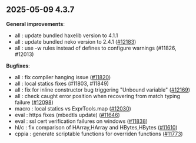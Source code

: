 
## 2025-05-09 4.3.7

__General improvements__:

* all : update bundled haxelib version to 4.1.1
* all : update bundled neko version to 2.4.1 ([#12183](https://github.com/HaxeFoundation/haxe/issues/12183))
* all : use -w rules instead of defines to configure warnings (#11826, #12013)

__Bugfixes__:

* all : fix compiler hanging issue ([#11820](https://github.com/HaxeFoundation/haxe/issues/11820))
* all : local statics fixes (#11803, #11849)
* all : fix for inline constructor bug triggering "Unbound variable" ([#12169](https://github.com/HaxeFoundation/haxe/issues/12169))
* all : check caught error position when recovering from match typing failure ([#12098](https://github.com/HaxeFoundation/haxe/issues/12098))
* macro : local statics vs ExprTools.map ([#12030](https://github.com/HaxeFoundation/haxe/issues/12030))
* eval : https fixes (mbedtls update) ([#11646](https://github.com/HaxeFoundation/haxe/issues/11646))
* eval : ssl cert verification failures on windows ([#11838](https://github.com/HaxeFoundation/haxe/issues/11838))
* hl/c : fix comparison of HArray,HArray and HBytes,HBytes ([#11610](https://github.com/HaxeFoundation/haxe/issues/11610))
* cppia : generate scriptable functions for overriden functions ([#11773](https://github.com/HaxeFoundation/haxe/issues/11773))
